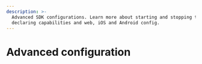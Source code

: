 ```yaml
---
description: >-
  Advanced SDK configurations. Learn more about starting and stopping the SDK,
  declaring capabilities and web, iOS and Android config.
---
```


# Advanced configuration

